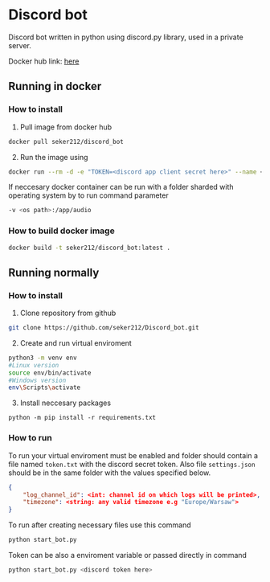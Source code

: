 # Discord bot

Discord bot written in python using discord.py library, used in a private server.

Docker hub link: [here](https://hub.docker.com/r/seker212/discord_bot)

## Running in docker

### How to install

1. Pull image from docker hub

```bash
docker pull seker212/discord_bot
```

2. Run the image using

```bash
docker run --rm -d -e "TOKEN=<discord app client secret here>" --name <name> seker212/discord_bot:latest
```

If neccesary docker container can be run with a folder sharded with operating system by to run command parameter

```bash
-v <os path>:/app/audio
```

### How to build docker image

```bash
docker build -t seker212/discord_bot:latest .
```

## Running normally

### How to install

1. Clone repository from github

```bash
git clone https://github.com/seker212/Discord_bot.git
```

2. Create and run virtual enviroment

```bash
python3 -m venv env
#Linux version
source env/bin/activate
#Windows version
env\Scripts\activate
```

3. Install neccesary packages

```shell
python -m pip install -r requirements.txt
```

### How to run

To run your virtual enviroment must be enabled and folder should contain a file named `token.txt` with the discord secret token. Also file `settings.json` should be in the same folder with the values specified below.

```json
{
    "log_channel_id": <int: channel id on which logs will be printed>,
    "timezone": <string: any valid timezone e.g "Europe/Warsaw">
}
```

To run after creating necessary files use this command

```bash
python start_bot.py
```

Token can be also a enviroment variable or passed directly in command

```bash
python start_bot.py <discord token here>
```
